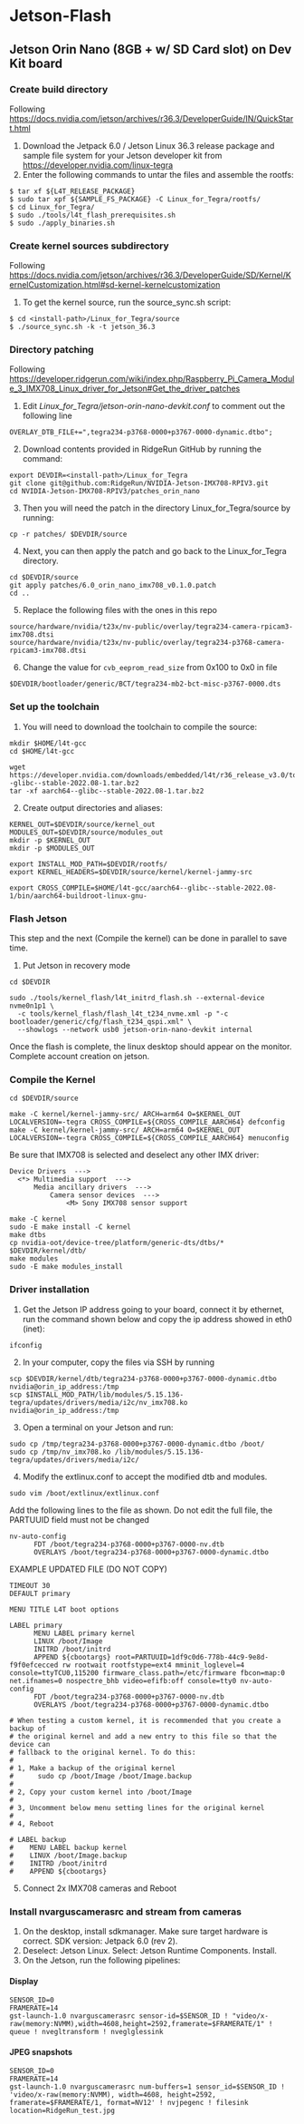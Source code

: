 # Jetson-Flash
## Jetson Orin Nano (8GB + w/ SD Card slot) on Dev Kit board

### Create build directory
Following https://docs.nvidia.com/jetson/archives/r36.3/DeveloperGuide/IN/QuickStart.html
1. Download the Jetpack 6.0 / Jetson Linux 36.3 release package and sample file system for your Jetson developer kit from https://developer.nvidia.com/linux-tegra
2. Enter the following commands to untar the files and assemble the rootfs:
```
$ tar xf ${L4T_RELEASE_PACKAGE}
$ sudo tar xpf ${SAMPLE_FS_PACKAGE} -C Linux_for_Tegra/rootfs/
$ cd Linux_for_Tegra/
$ sudo ./tools/l4t_flash_prerequisites.sh
$ sudo ./apply_binaries.sh
```

### Create kernel sources subdirectory
Following https://docs.nvidia.com/jetson/archives/r36.3/DeveloperGuide/SD/Kernel/KernelCustomization.html#sd-kernel-kernelcustomization
1. To get the kernel source, run the source_sync.sh script:
```
$ cd <install-path>/Linux_for_Tegra/source
$ ./source_sync.sh -k -t jetson_36.3
```

### Directory patching
Following https://developer.ridgerun.com/wiki/index.php/Raspberry_Pi_Camera_Module_3_IMX708_Linux_driver_for_Jetson#Get_the_driver_patches
1. Edit *Linux_for_Tegra/jetson-orin-nano-devkit.conf* to comment out the following line
```
OVERLAY_DTB_FILE+=",tegra234-p3768-0000+p3767-0000-dynamic.dtbo";
```
2. Download contents provided in RidgeRun GitHub by running the command:
```
export DEVDIR=<install-path>/Linux_for_Tegra
git clone git@github.com:RidgeRun/NVIDIA-Jetson-IMX708-RPIV3.git
cd NVIDIA-Jetson-IMX708-RPIV3/patches_orin_nano
```
3. Then you will need the patch in the directory Linux_for_Tegra/source by running:
```
cp -r patches/ $DEVDIR/source
```
4. Next, you can then apply the patch and go back to the Linux_for_Tegra directory.
```
cd $DEVDIR/source
git apply patches/6.0_orin_nano_imx708_v0.1.0.patch
cd ..
```
5. Replace the following files with the ones in this repo
```
source/hardware/nvidia/t23x/nv-public/overlay/tegra234-camera-rpicam3-imx708.dtsi
source/hardware/nvidia/t23x/nv-public/overlay/tegra234-p3768-camera-rpicam3-imx708.dtsi
```

6. Change the value for `cvb_eeprom_read_size` from 0x100 to 0x0 in file
```
$DEVDIR/bootloader/generic/BCT/tegra234-mb2-bct-misc-p3767-0000.dts
```

### Set up the toolchain
1. You will need to download the toolchain to compile the source:
```
mkdir $HOME/l4t-gcc
cd $HOME/l4t-gcc

wget https://developer.nvidia.com/downloads/embedded/l4t/r36_release_v3.0/toolchain/aarch64--glibc--stable-2022.08-1.tar.bz2
tar -xf aarch64--glibc--stable-2022.08-1.tar.bz2
```
2. Create output directories and aliases:
```
KERNEL_OUT=$DEVDIR/source/kernel_out
MODULES_OUT=$DEVDIR/source/modules_out
mkdir -p $KERNEL_OUT
mkdir -p $MODULES_OUT

export INSTALL_MOD_PATH=$DEVDIR/rootfs/
export KERNEL_HEADERS=$DEVDIR/source/kernel/kernel-jammy-src

export CROSS_COMPILE=$HOME/l4t-gcc/aarch64--glibc--stable-2022.08-1/bin/aarch64-buildroot-linux-gnu-
```

### Flash Jetson
This step and the next (Compile the kernel) can be done in parallel to save time.
1. Put Jetson in recovery mode
```
cd $DEVDIR

sudo ./tools/kernel_flash/l4t_initrd_flash.sh --external-device nvme0n1p1 \
  -c tools/kernel_flash/flash_l4t_t234_nvme.xml -p "-c bootloader/generic/cfg/flash_t234_qspi.xml" \
  --showlogs --network usb0 jetson-orin-nano-devkit internal
```
Once the flash is complete, the linux desktop should appear on the monitor. Complete account creation on jetson.

### Compile the Kernel
```
cd $DEVDIR/source

make -C kernel/kernel-jammy-src/ ARCH=arm64 O=$KERNEL_OUT LOCALVERSION=-tegra CROSS_COMPILE=${CROSS_COMPILE_AARCH64} defconfig
make -C kernel/kernel-jammy-src/ ARCH=arm64 O=$KERNEL_OUT LOCALVERSION=-tegra CROSS_COMPILE=${CROSS_COMPILE_AARCH64} menuconfig
```
Be sure that IMX708 is selected and deselect any other IMX driver:
```
Device Drivers  --->
  <*> Multimedia support  --->
      Media ancillary drivers  --->
          Camera sensor devices  --->
              <M> Sony IMX708 sensor support
```
```
make -C kernel
sudo -E make install -C kernel
make dtbs
cp nvidia-oot/device-tree/platform/generic-dts/dtbs/* $DEVDIR/kernel/dtb/
make modules
sudo -E make modules_install
```

### Driver installation
1. Get the Jetson IP address going to your board, connect it by ethernet, run the command shown below and copy the ip address showed in eth0 (inet):

```
ifconfig
```
2. In your computer, copy the files via SSH by running
```
scp $DEVDIR/kernel/dtb/tegra234-p3768-0000+p3767-0000-dynamic.dtbo nvidia@orin_ip_address:/tmp
scp $INSTALL_MOD_PATH/lib/modules/5.15.136-tegra/updates/drivers/media/i2c/nv_imx708.ko nvidia@orin_ip_address:/tmp
```
3. Open a terminal on your Jetson and run:
```
sudo cp /tmp/tegra234-p3768-0000+p3767-0000-dynamic.dtbo /boot/
sudo cp /tmp/nv_imx708.ko /lib/modules/5.15.136-tegra/updates/drivers/media/i2c/
```
4. Modify the extlinux.conf to accept the modified dtb and modules.
```
sudo vim /boot/extlinux/extlinux.conf
```
Add the following lines to the file as shown. Do not edit the full file, the PARTUUID field must not be changed
```
nv-auto-config
      FDT /boot/tegra234-p3768-0000+p3767-0000-nv.dtb
      OVERLAYS /boot/tegra234-p3768-0000+p3767-0000-dynamic.dtbo
```
EXAMPLE UPDATED FILE (DO NOT COPY)
```
TIMEOUT 30
DEFAULT primary

MENU TITLE L4T boot options

LABEL primary
      MENU LABEL primary kernel
      LINUX /boot/Image
      INITRD /boot/initrd
      APPEND ${cbootargs} root=PARTUUID=1df9c0d6-778b-44c9-9e8d-f9f0efcecced rw rootwait rootfstype=ext4 mminit_loglevel=4 console=ttyTCU0,115200 firmware_class.path=/etc/firmware fbcon=map:0 net.ifnames=0 nospectre_bhb video=efifb:off console=tty0 nv-auto-config
      FDT /boot/tegra234-p3768-0000+p3767-0000-nv.dtb
      OVERLAYS /boot/tegra234-p3768-0000+p3767-0000-dynamic.dtbo

# When testing a custom kernel, it is recommended that you create a backup of
# the original kernel and add a new entry to this file so that the device can
# fallback to the original kernel. To do this:
#
# 1, Make a backup of the original kernel
#      sudo cp /boot/Image /boot/Image.backup
#
# 2, Copy your custom kernel into /boot/Image
#
# 3, Uncomment below menu setting lines for the original kernel
#
# 4, Reboot

# LABEL backup
#    MENU LABEL backup kernel
#    LINUX /boot/Image.backup
#    INITRD /boot/initrd
#    APPEND ${cbootargs}
```
5. Connect 2x IMX708 cameras and Reboot

### Install nvarguscamerasrc and stream from cameras
1. On the desktop, install sdkmanager. Make sure target hardware is correct. SDK version: Jetpack 6.0 (rev 2).
2. Deselect: Jetson Linux. Select: Jetson Runtime Components. Install.
3. On the Jetson, run the following pipelines:
#### Display
```
SENSOR_ID=0 
FRAMERATE=14 
gst-launch-1.0 nvarguscamerasrc sensor-id=$SENSOR_ID ! "video/x-raw(memory:NVMM),width=4608,height=2592,framerate=$FRAMERATE/1" ! queue ! nvegltransform ! nveglglessink
```
#### JPEG snapshots
```
SENSOR_ID=0 
FRAMERATE=14
gst-launch-1.0 nvarguscamerasrc num-buffers=1 sensor_id=$SENSOR_ID ! 'video/x-raw(memory:NVMM), width=4608, height=2592, framerate=$FRAMERATE/1, format=NV12' ! nvjpegenc ! filesink location=RidgeRun_test.jpg
```

